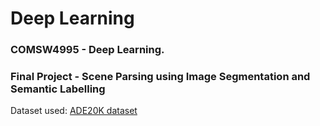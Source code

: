 # Deep Learning

### COMSW4995 - Deep Learning.

### Final Project - Scene Parsing using Image Segmentation and Semantic Labelling

Dataset used: [ADE20K dataset](http://groups.csail.mit.edu/vision/datasets/ADE20K/)


